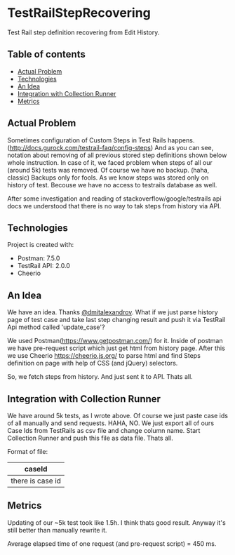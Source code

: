 # TestRailStepRecovering
Test Rail step definition recovering from Edit History.

## Table of contents
* [Actual Problem](#actual-problem)
* [Technologies](#technologies)
* [An Idea](#an-idea)
* [Integration with Collection Runner](#integration-with-collection-runner)
* [Metrics](#metrics)

## Actual Problem
Sometimes configuration of Custom Steps in Test Rails happens. (http://docs.gurock.com/testrail-faq/config-steps)
And as you can see, notation about removing of all previous stored step definitions shown below whole instruction. 
In case of it, we faced problem when steps of all our (around 5k) tests was removed. 
Of course we have no backup. (haha, classic) 
Backups only for fools.
As we know steps was stored only on history of test. Becouse we have no access to testrails database as well.

After some investigation and reading of stackoverflow/google/testrails api docs we understood that there is no way to tak steps from history via API.

## Technologies
Project is created with:
* Postman: 7.5.0
* TestRail API: 2.0.0
* Cheerio

## An Idea
We have an idea. Thanks [@dmitalexandrov](https://github.com/dmitalexandrov). 
What if we just parse history page of test case and take last step changing result and push it via TestRail Api method called 'update_case'?

We used Postman(https://www.getpostman.com/) for it. Inside of postman we have pre-request script which just get html from history page.
After this we use Cheerio https://cheerio.js.org/ to parse html and find Steps definition on page with help of CSS (and jQuery) selectors.

So, we fetch steps from history. And just sent it to API.
Thats all.


## Integration with Collection Runner

We have around 5k tests, as I wrote above. Of course we just paste case ids of all manually and send requests. HAHA, NO.
We just export all of ours Case Ids from TestRails as csv file and change column name.
Start Collection Runner and push this file as data file. Thats all.

Format of file:

| caseId             |
|--------------------|
| there is case id   |

## Metrics

Updating of our ~5k test took like 1.5h. 
I think thats good result.
Anyway it's still better than manually rewrite it.

Average elapsed time of one request (and pre-request script) = 450 ms.
